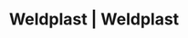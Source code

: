 ---
Link: "file:/Users/vinayakpatel/Downloads/www.weldplast.cz/eshop_products_compare/add/eshop-products-variant36"
product_name: "null"
product_id: "null"
title: "Weldplast | Weldplast"
product_desc: ""
product_specs: ""
product_downloads: ""
href: ""
accessories: ""
similar_products: ""
---